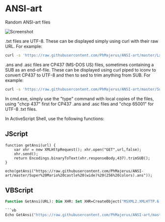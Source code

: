 # ANSI-art

Random ANSI-art files

![Screenshot](Sample%20AnsiArt.png)

.txt files are UTF-8. These can be displayed simply using curl with their raw URL. For example:

```bash
curl -s 'https://raw.githubusercontent.com/PhMajerus/ANSI-art/master/Lxss-VTArt-Red.txt'
```

.ans and .asc files are CP437 (MS-DOS US) files, sometimes containing a SUB as an end-of-file. These can be displayed using curl piped to iconv to convert CP437 to UTF-8 and then to sed to trim anything from SUB. For example:

```bash
curl -s 'https://raw.githubusercontent.com/PhMajerus/ANSI-art/master/Super%20Mario%20castle%20(wide)%20(256%20colors).ans' | iconv -f CP437 | sed 'H;$!d;x;s/\x1A.*$//'
```

In cmd.exe, simply use the "type" command with local copies of the files, using "chcp 437" first for CP437 .ans and .asc files and "chcp 65001" for UTF-8 .txt files.

In ActiveScript Shell, use the following functions:

## JScript

```JS
function getAnsi(url) {
    var xhr = new XMLHttpRequest(); xhr.open("GET",url,false);
    xhr.send(); 
    return Encodings.binaryToText(xhr.responseBody,437).trimSUB(); 
}

echo(getAnsi("https://raw.githubusercontent.com/PhMajerus/ANSI-art/master/Super%20Mario%20castle%20(wide)%20(256%20colors).ans"));
```

## VBScript

```vb
Function GetAnsi(URL): Dim XHR: Set XHR=CreateObject("MSXML2.XMLHTTP.6.0"): XHR.Open "GET",URL,False: XHR.Send: GetAnsi=TrimSUB(Encodings.BinaryToText(XHR.ResponseBody,437)): End Function`

```vb
Echo GetAnsi("https://raw.githubusercontent.com/PhMajerus/ANSI-art/master/Super%20Mario%20castle%20(wide)%20(256%20colors).ans")
```

